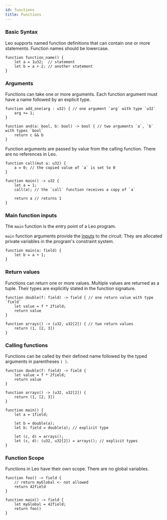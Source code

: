 ```yaml
---
id: functions
title: Functions
---
```


### Basic Syntax
Leo supports named function definitions that can contain one or more statements. Function names should be lowercase.

```leo
function function_name() {
    let a = 1u32;  // statement
    let b = a + 2; // another statement
}
```

### Arguments
Functions can take one or more arguments. Each function argument must have a name followed by an explicit type.

```leo
function add_one(arg : u32) { // one argument `arg` with type `u32`
    arg += 1;
}

function and(a: bool, b: bool) -> bool { // two arguments `a`, `b` with types `bool`
    return c && b
}
```
Function arguments are passed by value from the calling function. There are no references in Leo.
```leo
function call(mut a: u32) {
    a = 0; // the copied value of `a` is set to 0
}

function main() -> u32 {
    let a = 1;
    call(a); // the `call` function receives a copy of `a`

    return a // returns 1
}
```


### Main function inputs
The `main` function is the entry point of a Leo program.

`main` function arguments provide the [inputs](08_inputs.md) to the circuit.
They are allocated private variables in the program's constraint system.

```leo
function main(a: field) {
    let b = a + 1;
}
```


### Return values
Functions can return one or more values. Multiple values are returned as a tuple. Their types are explicitly stated in the function signature.

```leo
function double(f: field) -> field { // one return value with type `field`
    let value = f * 2field;
    return value
}

function arrays() -> (u32, u32[2]) { // two return values 
    return (1, [2, 3])
}
```

### Calling functions
Functions can be called by their defined name followed by the typed arguments in parentheses `( )`.
```leo
function double(f: field) -> field {
    let value = f * 2field;
    return value
}

function arrays() -> (u32, u32[2]) {
    return (1, [2, 3])
}

function main() {
    let a = 1field;

    let b = double(a);
    let b: field = double(a); // explicit type

    let (c, d) = arrays();
    let (c, d): (u32, u32[2]) = arrays(); // explicit types
}
```

### Function Scope
Functions in Leo have their own scope. There are no global variables.
```leo
function foo() -> field {
    // return myGlobal <- not allowed
    return 42field
}

function main() -> field {
    let myGlobal = 42field;
    return foo()
}
```
